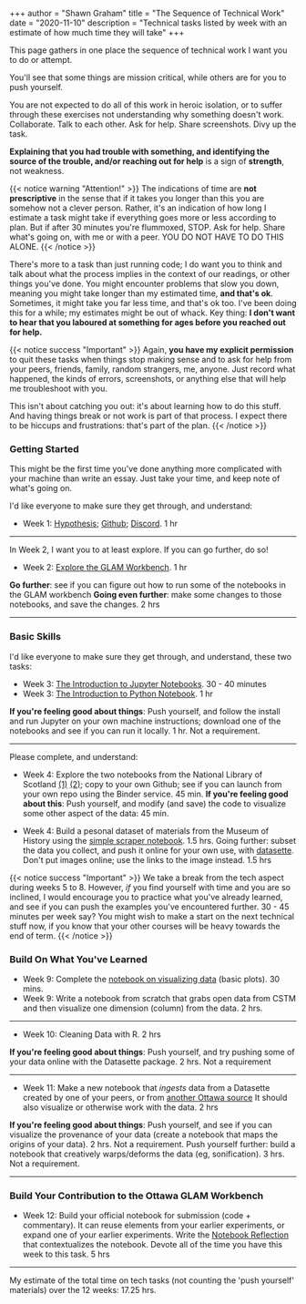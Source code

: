 +++
author = "Shawn Graham"
title = "The Sequence of Technical Work"
date = "2020-11-10"
description = "Technical tasks listed by week with an estimate of how much time they will take"
+++

This page gathers in one place the sequence of technical work I want you to do or attempt.

You'll see that some things are mission critical, while others are for you to push yourself.

You are not expected to do all of this work in heroic isolation, or to suffer through these exercises not understanding why something doesn't work. Collaborate. Talk to each other. Ask for help. Share screenshots. Divy up the task.

**Explaining that you had trouble with something, and identifying the source of the trouble, and/or reaching out for help** is a sign of **strength**, not weakness.

{{< notice warning "Attention!" >}}
The indications of time are **not prescriptive** in the sense that if it takes you longer than this you are somehow not a clever person. Rather, it's an indication of how long I estimate a task might take if everything goes more or less according to plan. But if after 30 minutes you're flummoxed, STOP. Ask for help. Share what's going on, with me or with a peer. YOU DO NOT HAVE TO DO THIS ALONE.
{{< /notice >}}

There's more to a task than just running code; I do want you to think and talk about what the process implies in the context of our readings, or other things you've done. You might encounter problems that slow you down, meaning you might take longer than my estimated time, **and that's ok**. Sometimes, it might take you far less time, and that's ok too. I've been doing this for a while; my estimates might be out of whack. Key thing: **I don't want to hear that you laboured at something for ages before you reached out for help.**

{{< notice success "Important" >}}
Again, **you have my explicit permission** to quit these tasks when things stop making sense and to ask for help from your peers, friends, family, random strangers, me, anyone. Just record what happened, the kinds of errors, screenshots, or anything else that will help me troubleshoot with you.

This isn't about catching you out: it's about learning how to do this stuff. And having things break or not work is part of that process. I expect there to be hiccups and frustrations: that's part of the plan.
{{< /notice >}}

### Getting Started

This might be the first time you've done anything more complicated with your machine than write an essay. Just take your time, and keep note of what's going on.

I'd like everyone to make sure they get through, and understand:

- Week 1: [Hypothesis](https://dhmuse.netlify.app/week/one/instructions/#1-get-hypothesis--join-our-class-group); [Github](/building/github-guidance); [Discord](https://dhmuse.netlify.app/week/one/instructions/#2-join-our-discord). 1 hr

---

In Week 2, I want you to at least explore. If you can go further, do so!

- Week 2: [Explore the GLAM Workbench](https://glam-workbench.github.io/). 1 hr

**Go further**: see if you can figure out how to run some of the notebooks in the GLAM workbench
**Going even further**: make some changes to those notebooks, and save the changes. 2 hrs

---
### Basic Skills

I'd like everyone to make sure they get through, and understand, these two tasks:

- Week 3: [The Introduction to Jupyter Notebooks](https://mybinder.org/v2/gh/shawngraham/dhmuse-notebooks/master?urlpath=notebooks/getting-started-with-jupyter.ipynb). 30 - 40 minutes
- Week 3: [The Introduction to Python Notebook](https://mybinder.org/v2/gh/shawngraham/dhmuse-notebooks/master?urlpath=python-basics-1.ipynb). 1 hr

**If you're feeling good about things**: Push yourself, and follow the install and run Jupyter on your own machine instructions; download one of the notebooks and see if you can run it locally. 1 hr. Not a requirement.

---

Please complete, and understand:

- Week 4: Explore the two notebooks from the National Library of Scotland [(1)](https://data.nls.uk/tools/jupyter-notebooks/exploring-a-medical-history-of-british-india/) [(2)](https://data.nls.uk/tools/jupyter-notebooks/exploring-edinburgh-ladies-debating-society/); copy to your own Github; see if you can launch from your own repo using the Binder service. 45 min.  **If you're feeling good about this**: Push yourself, and modify (and save) the code to visualize some other aspect of the data: 45 min.

- Week 4: Build a pesonal dataset of materials from the Museum of History using the [simple scraper notebook](https://dhmuse.netlify.app/notebooks/simple-scraper). 1.5 hrs. Going further: subset the data you collect, and push it online for your own use, with [datasette](/building/datasette-guidance). Don't put images online; use the links to the image instead. 1.5 hrs

{{< notice success "Important" >}}
We take a break from the tech aspect during weeks 5 to 8. However, _if_ you find yourself with time and you are so inclined, I would encourage you to practice what you've already learned, and see if you can push the examples you've encountered further. 30 - 45 minutes per week say? You might wish to make a start on the next technical stuff now, if you know that your other courses will be heavy towards the end of term.
{{< /notice >}}

### Build On What You've Learned

- Week 9: Complete the [notebook on visualizing data](https://mybinder.org/v2/gh/shawngraham/dhmuse-notebooks/master?urlpath=viz-w-bokeh.ipynb) (basic plots). 30 mins.
- Week 9: Write a notebook from scratch that grabs open data from CSTM and then visualize one dimension (column) from the data. 2 hrs.

---

- Week 10: Cleaning Data with R. 2 hrs

**If you're feeling good about things**: Push yourself, and try pushing some of your data online with the Datasette package. 2 hrs. Not a requirement

---

- Week 11: Make a new notebook that _ingests_ data from a Datasette created by one of your peers, or from [another Ottawa source](/building/technotes-toc) It should also visualize or otherwise work with the data. 2 hrs

**If you're feeling good about things**: Push yourself, and see if you can visualize the provenance of your data (create a notebook that maps the origins of your data). 2 hrs. Not a requirement. Push yourself further: build a notebook that creatively warps/deforms the data (eg, sonification). 3 hrs. Not a requirement.

---

### Build Your Contribution to the Ottawa GLAM Workbench

 - Week 12: Build your official notebook for submission (code + commentary). It can reuse elements from your earlier experiments, or expand one of your earlier experiments. Write the [Notebook Reflection](/building/cs-guidance) that contextualizes the notebook. Devote all of the time you have this week to this task. 5 hrs

---

My estimate of the total time on tech tasks (not counting the 'push yourself' materials) over the 12 weeks: 17.25 hrs.
